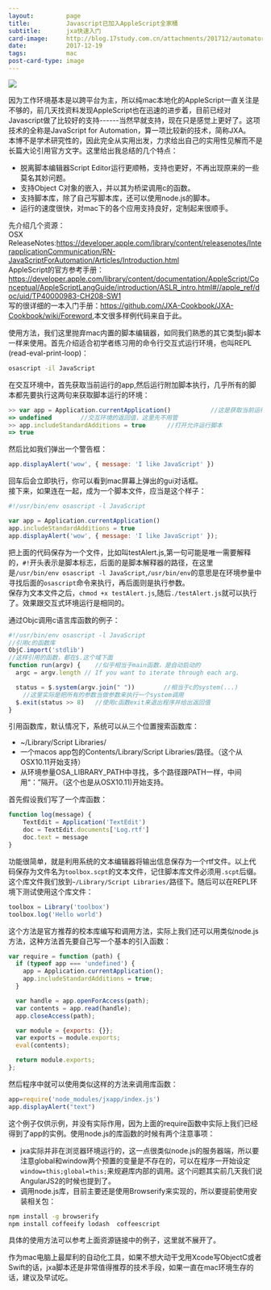```yaml
---
layout:         page
title:          Javascript已加入AppleScript全家桶
subtitle:       jxa快速入门
card-image:     http://blog.17study.com.cn/attachments/201712/automator.jpeg
date:           2017-12-19
tags:           mac
post-card-type: image
---
```

![](http://blog.17study.com.cn/attachments/201712/automator.jpeg)

因为工作环境基本是以跨平台为主，所以纯mac本地化的AppleScript一直关注是不够的，前几天找资料发现AppleScript也在迅速的进步着，目前已经对Javascript做了比较好的支持------当然早就支持，现在只是感觉上更好了。这项技术的全称是JavaScript for Automation，算一项比较新的技术，简称JXA。  
本博不是学术研究性的，因此完全从实用出发，力求给出自己的实用性见解而不是长篇大论引用官方文字。这里给出我总结的几个特点：  
* 脱离脚本编辑器Script Editor运行更顺畅，支持也更好，不再出现原来的一些莫名其妙问题。
* 支持Object C对象的嵌入，并以其为桥梁调用c的函数。
* 支持脚本库，除了自己写脚本库，还可以使用node.js的脚本。
* 运行的速度很快，对mac下的各个应用支持良好，定制起来很顺手。

先介绍几个资源：  
OSX ReleaseNotes:<https://developer.apple.com/library/content/releasenotes/InterapplicationCommunication/RN-JavaScriptForAutomation/Articles/Introduction.html>  
AppleScript的官方参考手册：<https://developer.apple.com/library/content/documentation/AppleScript/Conceptual/AppleScriptLangGuide/introduction/ASLR_intro.html#//apple_ref/doc/uid/TP40000983-CH208-SW1>  
写的很详细的一本入门手册：<https://github.com/JXA-Cookbook/JXA-Cookbook/wiki/Foreword>,本文很多样例代码来自于此。  

使用方法，我们这里抛弃mac内置的脚本编辑器，如同我们熟悉的其它类型js脚本一样来使用。首先介绍适合初学者练习用的命令行交互式运行环境，也叫REPL (read-eval-print-loop)：
```bash
osascript -il JavaScript
```
在交互环境中，首先获取当前运行的app,然后运行附加脚本执行，几乎所有的脚本都先要执行这两句来获取脚本运行的环境：
```js
>> var app = Application.currentApplication()			//这是获取当前运行的app
=> undefined		//交互环境的返回值，这里先不用管
>> app.includeStandardAdditions = true		//打开允许运行脚本
=> true
```
然后比如我们弹出一个警告框：
```js
app.displayAlert('wow', { message: 'I like JavaScript' })
```
回车后会立即执行，你可以看到mac屏幕上弹出的gui对话框。  
接下来，如果连在一起，成为一个脚本文件，应当是这个样子：
```js
#!/usr/bin/env osascript -l JavaScript

var app = Application.currentApplication()
app.includeStandardAdditions = true
app.displayAlert('wow', { message: 'I like JavaScript' });
```
把上面的代码保存为一个文件，比如叫testAlert.js,第一句可能是唯一需要解释的，`#!`开头表示是脚本标志，后面的是脚本解释器的路径，在这里是`/usr/bin/env osascript -l JavaScript`,`/usr/bin/env`的意思是在环境参量中寻找后面的`osascript`命令来执行，再后面则是执行参数。  
保存为文本文件之后，`chmod +x testAlert.js`,随后`./testAlert.js`就可以执行了。效果跟交互式环境运行是相同的。  

通过Objc调用c语言库函数的例子：  
```js
#!/usr/bin/env osascript -l JavaScript
//引用c的函数库
ObjC.import('stdlib')
//这样引用的函数，都在$.这个域下面
function run(argv) {    //似乎相当于main函数，是自动启动的
  argc = argv.length // If you want to iterate through each arg.

  status = $.system(argv.join(" "))        //相当于c的system(...)
    //这里实际是把所有的参数当做参数来执行一个system调用
  $.exit(status >> 8)	//使用c函数exit来退出程序并给出返回值
}
```
引用函数库，默认情况下，系统可以从三个位置搜索函数库：  
* ~/Library/Script Libraries/
* 一个macos app包的Contents/Library/Script Libraries/路径。（这个从OSX10.11开始支持）
* 从环境参量OSA_LIBRARY_PATH中寻找，多个路径跟PATH一样，中间用“：”隔开。（这个也是从OSX10.11)开始支持。

首先假设我们写了一个库函数：
```js
function log(message) {
    TextEdit = Application('TextEdit')
    doc = TextEdit.documents['Log.rtf']
    doc.text = message
}
```
功能很简单，就是利用系统的文本编辑器将输出信息保存为一个rtf文件。以上代码保存为文件名为`toolbox.scpt`的文本文件，记住脚本库文件必须用`.scpt`后缀。这个库文件我们放到`~/Library/Script Libraries/`路径下。随后可以在REPL环境下测试使用这个库文件：
```js
toolbox = Library('toolbox')
toolbox.log('Hello world')
```
这个方法是官方推荐的校本库编写和调用方法，实际上我们还可以用类似node.js方法，这种方法首先要自己写一个基本的引入函数：
```js
var require = function (path) {
  if (typeof app === 'undefined') {
    app = Application.currentApplication();
    app.includeStandardAdditions = true;
  }

  var handle = app.openForAccess(path);
  var contents = app.read(handle);
  app.closeAccess(path);

  var module = {exports: {}};
  var exports = module.exports;
  eval(contents);

  return module.exports;
};
```
然后程序中就可以使用类似这样的方法来调用库函数：
```js
app=require('node_modules/jxapp/index.js')
app.displayAlert("text")
```
这个例子仅供示例，并没有实际作用，因为上面的require函数中实际上我们已经得到了app的实例。使用node.js的库函数的时候有两个注意事项：
* jxa实际并非在浏览器环境运行的，这一点很类似node.js的服务器端，所以要注意global和window两个预置的变量是不存在的，可以在程序一开始设定`window=this;global=this;`来规避库内部的调用。这个问题其实前几天我们说AngularJS2的时候也提到了。  
* 调用node.js库，目前主要还是使用Browserify来实现的，所以要提前使用安装相关包：
```bash
npm install -g browserify   
npm install coffeeify lodash  coffeescript
```
具体的使用方法可以参考上面资源链接中的例子，这里就不展开了。

作为mac电脑上最犀利的自动化工具，如果不想大动干戈用Xcode写ObjectC或者Swift的话，jxa脚本还是非常值得推荐的技术手段，如果一直在mac环境生存的话，建议及早试吃。  
